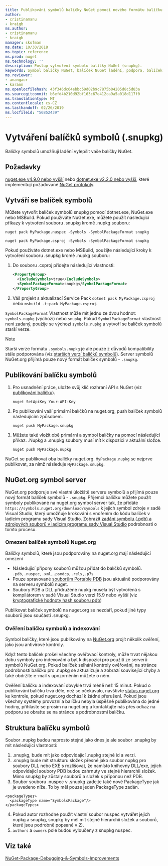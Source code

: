 ```yaml
---
title: Publikování symbolů balíčky NuGet pomocí nového formátu balíčku symbol ".snupkg. | Dokumentace Microsoftu
author:
- cristinamanu
- kraigb
ms.author:
- cristinamanu
- kraigb
manager: skofman
ms.date: 10/30/2018
ms.topic: reference
ms.prod: nuget
ms.technology: ''
description: Postup vytvoření symbolu balíčky NuGet (snupkg).
keywords: Symbol balíčky NuGet, balíček NuGet ladění, podpora, balíček symboly ladění, symbol vytváření balíčku NuGet
ms.reviewer:
- anangaur
- karann
ms.openlocfilehash: 43f346dc64ebbc59d02b9c7875b04205d8c5d83a
ms.sourcegitcommit: b6efd4b210d92bf163c67e412ca9a5a018d117f0
ms.translationtype: MT
ms.contentlocale: cs-CZ
ms.lasthandoff: 02/26/2019
ms.locfileid: "56852439"
---
```

# <a name="creating-symbol-packages-snupkg"></a>Vytváření balíčků symbolů (.snupkg)

Balíčky symbolů umožňují ladění vylepšit vaše balíčky NuGet.

## <a name="prerequisites"></a>Požadavky

[nuget.exe v4.9.0 nebo vyšší](https://www.nuget.org/downloads) nebo [dotnet.exe v2.2.0 nebo vyšší](https://www.microsoft.com/net/download/dotnet-core/2.2), které implementují požadované [NuGet protokoly](../api/nuget-protocols.md).

## <a name="creating-a-symbol-package"></a>Vytváří se balíček symbolů

Můžete vytvořit balíček symbolů snupkg pomocí dotnet.exe, NuGet.exe nebo MSBuild. Pokud používáte NuGet.exe, můžete použít následující příkazy k vytvoření souboru .snupkg kromě .nupkg souboru:

```
nuget pack MyPackage.nuspec -Symbols -SymbolPackageFormat snupkg

nuget pack MyPackage.csproj -Symbols -SymbolPackageFormat snupkg
```

Pokud používáte dotnet.exe nebo MSBuild, použijte následující kroky k vytvoření souboru .snupkg kromě .nupkg souboru:

1. Do souboru .csproj přidejte následující vlastnosti:

    ```xml
    <PropertyGroup>
      <IncludeSymbols>true</IncludeSymbols>
      <SymbolPackageFormat>snupkg</SymbolPackageFormat>
    </PropertyGroup>
    ```

1. Váš projekt s aktualizací Service Pack `dotnet pack MyPackage.csproj` nebo `msbuild -t:pack MyPackage.csproj`.

`SymbolPackageFormat` Vlastnost může mít jednu ze dvou hodnot: `symbols.nupkg` (výchozí) nebo `snupkg`. Pokud `SymbolPackageFormat` vlastnost není zadaný, použije se výchozí `symbols.nupkg` a vytvoří se balíček symbolů starší verze.

> [!Note]
> Starší verze formátu `.symbols.nupkg` je ale pouze z důvodů kompatibility stále podporována (viz [starších verzí balíčků symbolů](Symbol-Packages.md)). Server symbolů NuGet.org přijímá pouze nový formát balíček symbolů - `.snupkg`.

## <a name="publishing-a-symbol-package"></a>Publikování balíčku symbolů

1. Pro usnadnění práce, uložte svůj klíč rozhraní API s NuGet (viz [publikování balíčku](../create-packages/publish-a-package.md)).

    ```cli
    nuget SetApiKey Your-API-Key
    ```

1. Po publikování vaší primární balíčků na nuget.org, push balíček symbolů následujícím způsobem.

    ```cli
    nuget push MyPackage.snupkg
    ```

1. Můžete také vložit obě primární a symbol balíčky na pomocí následující příkaz. .Nupkg a .snupkg soubory musí mít k dispozici v aktuální složce.

    ```cli
    nuget push MyPackage.nupkg
    ```

NuGet se publikovat oba balíčky nuget.org. `MyPackage.nupkg` se nejprve publikovat, za nímž následuje `MyPackage.snupkg`.

## <a name="nugetorg-symbol-server"></a>NuGet.org symbol server

NuGet.org podporuje své vlastní úložiště serveru symbolů a přijímá pouze nový formát balíček symbolů - `.snupkg`. Příjemci balíčku můžete použít symboly publikované na nuget.org symbol server tak, že přidáte `https://symbols.nuget.org/download/symbols` k jejich symbol zdroje v sadě Visual Studio, který umožňuje krokování s vnořením do kódu balíček v ladicím programu sady Visual Studio. Zobrazit [zadání symbolu (.pdb) a zdrojových souborů v ladicím programu sady Visual Studio](https://docs.microsoft.com/en-us/visualstudio/debugger/specify-symbol-dot-pdb-and-source-files-in-the-visual-studio-debugger?view=vs-2017) podrobnosti o tomto procesu.

### <a name="nugetorg-symbol-package-constraints"></a>Omezení balíček symbolů Nuget.org

Balíčky symbolů, které jsou podporovány na nuget.org mají následující omezení

- Následující přípony souborů můžou přidat do balíčků symbolů. ```.pdb,.nuspec,.xml,.psmdcp,.rels,.p7s```
- Pouze spravované [souborům Portable PDB](https://github.com/dotnet/corefx/blob/master/src/System.Reflection.Metadata/specs/PortablePdb-Metadata.md) jsou aktuálně podporovány na serveru symbolů nuget.
- Soubory PDB a DLL přidružené nupkg musela být vytvořená s kompilátorem v sadě Visual Studio verzi 15.9 nebo vyšší (viz [kryptografické hodnoty hash souboru pdb](https://github.com/dotnet/roslyn/issues/24429))

Publikovat balíček symbolů na nuget.org se nezdaří, pokud jiné typy souborů jsou součástí .snupkg.

### <a name="symbol-package-validation-and-indexing"></a>Ověření balíčku symbolů a indexování

Symbol balíčky, které jsou publikovány na [NuGet.org](https://www.nuget.org/) projít několik ověření, jako jsou antivirové kontroly.

Když tento balíček prošel všechny ověřovací kontroly, může trvat nějakou dobu symboly pro indexování a být k dispozici pro použití ze serverů symbolů NuGet.org. Pokud balíček selhání kontroly ověřování, na stránce podrobností balíčku pro .nupkg se aktualizuje a zobrazí související chyby a také obdržíte e-mail s upozorněním můžete o něm.

Ověření balíčku a indexování obvykle trvá méně než 15 minut. Pokud o publikování balíčku trvá déle, než se očekávalo, navštivte [status.nuget.org](https://status.nuget.org/) ke kontrole, pokud nuget.org dochází k žádné přerušení. Pokud jsou všechny systémy provozní a balíčku nebyla úspěšně publikována do jedné hodiny, přihlaste se prosím na nuget.org a kontaktujte nás přes odkaz na podporu se obraťte se na stránce s podrobnostmi balíčku.

## <a name="symbol-package-structure"></a>Struktura balíčku symbolů

Soubor .nupkg budou naprosto stejné jako dnes je ale soubor .snupkg by mít následující vlastnosti:

1) .snupkg, bude mít jako odpovídající .nupkg stejné id a verzi.
2) .snupkg bude mít strukturu složek přesné jako soubor nupkg pro soubory DLL nebo EXE s rozlišovat, že namísto knihovny DLL/exe, jejich odpovídající soubory PDB budou zahrnuty ve stejné hierarchii složek. Mimo snupkg by zůstaly souborů a složek s příponou než PDB.
3) Soubor souboru .nuspec v .snupkg zadejte také nové PackageType jak je uvedeno níže. To by měl pouze jeden PackageType zadán. 
``` 
<packageTypes>
  <packageType name="SymbolsPackage"/>
</packageTypes>
```
4) Pokud autor rozhodne použít vlastní soubor nuspec vytvářet jejich nupkg a snupkg, snupkg by měl mít stejné hierarchii složek a souborů, které jsou podrobně popsané v 2).
5) ```authors``` a ```owners``` pole budou vyloučeny z snupkg nuspec.

## <a name="see-also"></a>Viz také

[NuGet-Package-Debugging-&-Symbols-Improvements](https://github.com/NuGet/Home/wiki/NuGet-Package-Debugging-&-Symbols-Improvements)
